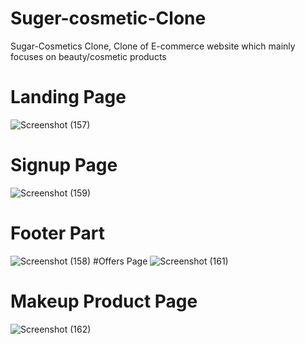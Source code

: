 # Suger-cosmetic-Clone
Sugar-Cosmetics Clone, Clone of E-commerce website which mainly focuses on beauty/cosmetic products
# Landing Page
![Screenshot (157)](https://user-images.githubusercontent.com/101625055/205664452-878c8b82-d0ef-45a5-9aa4-22e5b55a2170.png)
# Signup Page
![Screenshot (159)](https://user-images.githubusercontent.com/101625055/205664601-29b55bf9-1fbc-49fd-bc57-cfbb0deccd80.png)
# Footer Part
![Screenshot (158)](https://user-images.githubusercontent.com/101625055/205664672-1fa62306-7e40-4016-b33c-29e47c0ff032.png)
#Offers Page
![Screenshot (161)](https://user-images.githubusercontent.com/101625055/205664909-7b0c3ddf-90bd-4f47-a84c-5f88e2db4b3e.png)
# Makeup Product Page
![Screenshot (162)](https://user-images.githubusercontent.com/101625055/205665094-2dd1d5a9-0af9-41a1-95f2-90ab396f781e.png)
